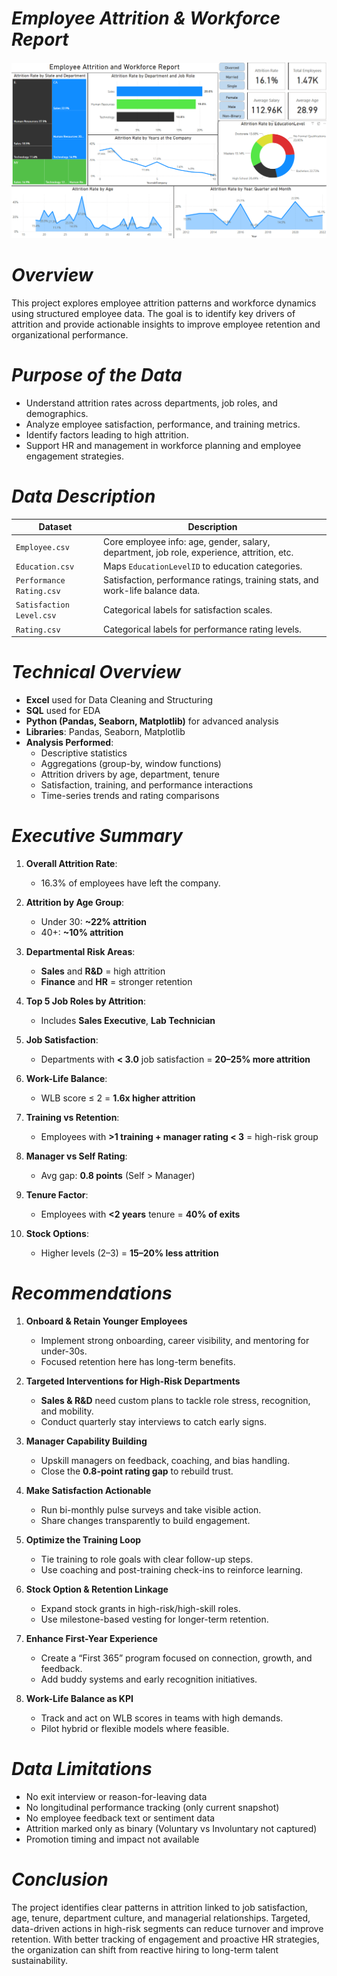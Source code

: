 # ***Employee Attrition & Workforce Report***

![Image](Image.png)

# ***Overview***
This project explores employee attrition patterns and workforce dynamics using structured employee data. The goal is to identify key drivers of attrition and provide actionable insights to improve employee retention and organizational performance.


# ***Purpose of the Data***
- Understand attrition rates across departments, job roles, and demographics.
- Analyze employee satisfaction, performance, and training metrics.
- Identify factors leading to high attrition.
- Support HR and management in workforce planning and employee engagement strategies.


# ***Data Description***

| Dataset | Description |
|--------|-------------|
| `Employee.csv` | Core employee info: age, gender, salary, department, job role, experience, attrition, etc. |
| `Education.csv` | Maps `EducationLevelID` to education categories. |
| `Performance Rating.csv` | Satisfaction, performance ratings, training stats, and work-life balance data. |
| `Satisfaction Level.csv` | Categorical labels for satisfaction scales. |
| `Rating.csv` | Categorical labels for performance rating levels. |



# ***Technical Overview***

- **Excel** used for Data Cleaning and Structuring
- **SQL** used for EDA
- **Python (Pandas, Seaborn, Matplotlib)** for advanced analysis   
- **Libraries**: Pandas, Seaborn, Matplotlib
- **Analysis Performed**:
  - Descriptive statistics
  - Aggregations (group-by, window functions)
  - Attrition drivers by age, department, tenure
  - Satisfaction, training, and performance interactions
  - Time-series trends and rating comparisons


# ***Executive Summary*** 

1. **Overall Attrition Rate**:  
   - 16.3% of employees have left the company.

2. **Attrition by Age Group**:  
   - Under 30: **~22% attrition**
   - 40+: **~10% attrition**

3. **Departmental Risk Areas**:  
   - **Sales** and **R&D** = high attrition  
   - **Finance** and **HR** = stronger retention

4. **Top 5 Job Roles by Attrition**:  
   - Includes **Sales Executive**, **Lab Technician**

5. **Job Satisfaction**:  
   - Departments with **< 3.0** job satisfaction = **20–25% more attrition**

6. **Work-Life Balance**:  
   - WLB score ≤ 2 = **1.6x higher attrition**

7. **Training vs Retention**:  
   - Employees with **>1 training + manager rating < 3** = high-risk group

8. **Manager vs Self Rating**:  
   - Avg gap: **0.8 points** (Self > Manager)

9. **Tenure Factor**:  
   - Employees with **<2 years** tenure = **40% of exits**

10. **Stock Options**:  
    - Higher levels (2–3) = **15–20% less attrition**



# ***Recommendations***

1. **Onboard & Retain Younger Employees**  
   - Implement strong onboarding, career visibility, and mentoring for under-30s.  
   - Focused retention here has long-term benefits.

2. **Targeted Interventions for High-Risk Departments**  
   - **Sales & R&D** need custom plans to tackle role stress, recognition, and mobility.  
   - Conduct quarterly stay interviews to catch early signs.

3. **Manager Capability Building**  
   - Upskill managers on feedback, coaching, and bias handling.  
   - Close the **0.8-point rating gap** to rebuild trust.

4. **Make Satisfaction Actionable**  
   - Run bi-monthly pulse surveys and take visible action.  
   - Share changes transparently to build engagement.

5. **Optimize the Training Loop**  
   - Tie training to role goals with clear follow-up steps.  
   - Use coaching and post-training check-ins to reinforce learning.

6. **Stock Option & Retention Linkage**  
   - Expand stock grants in high-risk/high-skill roles.  
   - Use milestone-based vesting for longer-term retention.

7. **Enhance First-Year Experience**  
   - Create a “First 365” program focused on connection, growth, and feedback.  
   - Add buddy systems and early recognition initiatives.

8. **Work-Life Balance as KPI**  
   - Track and act on WLB scores in teams with high demands.  
   - Pilot hybrid or flexible models where feasible.

# ***Data Limitations***

- No exit interview or reason-for-leaving data
- No longitudinal performance tracking (only current snapshot)
- No employee feedback text or sentiment data
- Attrition marked only as binary (Voluntary vs Involuntary not captured)
- Promotion timing and impact not available

# ***Conclusion***

The project identifies clear patterns in attrition linked to job satisfaction, age, tenure, department culture, and managerial relationships. Targeted, data-driven actions in high-risk segments can reduce turnover and improve retention. With better tracking of engagement and proactive HR strategies, the organization can shift from reactive hiring to long-term talent sustainability.


































